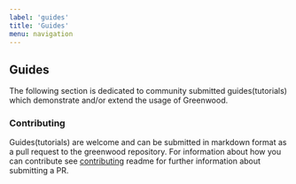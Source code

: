 ```yaml
---
label: 'guides'
title: 'Guides'
menu: navigation
---
```


## Guides

The following section is dedicated to community submitted guides(tutorials) which demonstrate and/or extend the usage of Greenwood.

### Contributing

Guides(tutorials) are welcome and can be submitted in markdown format as a pull request to the greenwood repository.  For information about how you can contribute see [contributing](https://github.com/ProjectEvergreen/greenwood/blob/master/.github/CONTRIBUTING.md) readme for further information about submitting a PR.